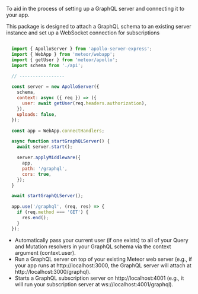 To aid in the process of setting up a GraphQL server and connecting it to your app. 

This package is designed to attach a GraphQL schema to an existing server instance and set up a WebSocket connection for subscriptions

~~~js

  import { ApolloServer } from 'apollo-server-express';
  import { WebApp } from 'meteor/webapp';
  import { getUser } from 'meteor/apollo';
  import schema from './api';

  // -----------------

  const server = new ApolloServer({
    schema,
    context: async ({ req }) => ({
      user: await getUser(req.headers.authorization),
    }),
    uploads: false,
  });

  const app = WebApp.connectHandlers;

  async function startGraphQLServer() {
    await server.start();

    server.applyMiddleware({
      app,
      path: '/graphql',
      cors: true,
    });
  }

  await startGraphQLServer();

  app.use('/graphql', (req, res) => {
    if (req.method === 'GET') {
      res.end();
    }
  });


~~~
* Automatically pass your current user (if one exists) to all of your Query and Mutation resolvers in your GraphQL schema via the context argument (context.user).
* Run a GraphQL server on top of your existing Meteor web server (e.g., if your app runs at http://localhost:3000, the GraphQL server will attach at http://localhost:3000/graphql).
* Starts a GraphQL subscription server on http://localhost:4001 (e.g., it will run your subscription server at ws://localhost:4001/graphql).